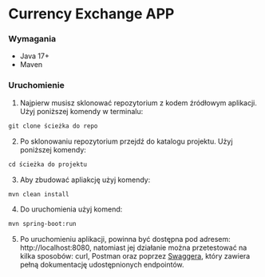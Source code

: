 # Currency Exchange APP

### Wymagania
- Java 17+
- Maven

### Uruchomienie
1. Najpierw musisz sklonować repozytorium z kodem źródłowym aplikacji. Użyj poniższej komendy w terminalu:
```markdown
git clone ścieżka do repo
```
2. Po sklonowaniu repozytorium przejdź do katalogu projektu. Użyj poniższej komendy:
```markdown
cd ścieżka do projektu
```
3. Aby zbudować apliakcję użyj komendy:
```markdown
mvn clean install
```
4. Do uruchomienia użyj komend:
```markdown
mvn spring-boot:run
```
5. Po uruchomieniu aplikacji, powinna być dostępna pod adresem: http://localhost:8080, 
natomiast jej działanie można przetestować na kilka sposobów: curl, Postman oraz poprzez [Swaggera](http://localhost:8080/swagger-ui/index.html),
który zawiera pełną dokumentację udostępnionych endpointów.

